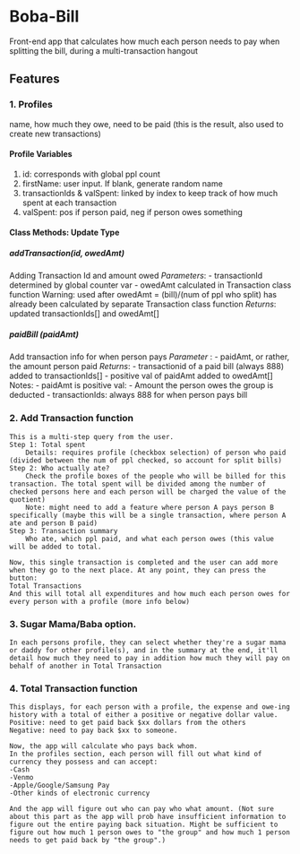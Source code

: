 # Boba-Bill
Front-end app that calculates how much each person needs to pay when splitting the bill, during a multi-transaction hangout

## Features
### 1. Profiles
name, how much they owe, need to be paid (this is the result, also used to create new transactions)

#### Profile Variables
1. id: corresponds with global ppl count
2. firstName: user input. If blank, generate random name
3. transactionIds & valSpent: linked by index to keep track of how much spent at each transaction
4. valSpent: pos if person paid, neg if person owes something

#### Class Methods: Update Type

##### addTransaction(id, owedAmt)
Adding Transaction Id and amount owed
*Parameters*: 
    - transactionId determined by global counter var
	- owedAmt calculated in Transaction class function
Warning: used after owedAmt = (bill)/(num of ppl who split) has already been calculated by separate Transaction class function
*Returns*: updated transactionIds[] and owedAmt[]

##### paidBill (paidAmt)
Add transaction info for when person pays
*Parameter* : 
    - paidAmt, or rather, the amount person paid
*Returns*: 
    - transactionid of a paid bill (always 888) added to transactionIds[] 
    - positive val of paidAmt added to owedAmt[]
Notes: 
    - paidAmt is positive val: 
    - Amount the person owes the group is deducted
    - transactionIds: always 888 for when person pays bill

### 2. Add Transaction function 
    This is a multi-step query from the user.
    Step 1: Total spent
        Details: requires profile (checkbox selection) of person who paid (divided between the num of ppl checked, so account for split bills)
    Step 2: Who actually ate?
        Check the profile boxes of the people who will be billed for this transaction. The total spent will be divided among the number of checked persons here and each person will be charged the value of the quotient) 
        Note: might need to add a feature where person A pays person B specifically (maybe this will be a single transaction, where person A ate and person B paid)
    Step 3: Transaction summary
        Who ate, which ppl paid, and what each person owes (this value will be added to total.
    
    Now, this single transaction is completed and the user can add more when they go to the next place. At any point, they can press the button:
    Total Transactions
    And this will total all expenditures and how much each person owes for every person with a profile (more info below)
      
### 3. Sugar Mama/Baba option.
    In each persons profile, they can select whether they're a sugar mama or daddy for other profile(s), and in the summary at the end, it'll detail how much they need to pay in addition how much they will pay on behalf of another in Total Transaction
    
### 4. Total Transaction function 
    This displays, for each person with a profile, the expense and owe-ing history with a total of either a positive or negative dollar value. 
    Positive: need to get paid back $xx dollars from the others 
    Negative: need to pay back $xx to someone. 
    
    Now, the app will calculate who pays back whom.
    In the profiles section, each person will fill out what kind of currency they possess and can accept:
    -Cash
    -Venmo
    -Apple/Google/Samsung Pay
    -Other kinds of electronic currency

    And the app will figure out who can pay who what amount. (Not sure about this part as the app will prob have insufficient information to figure out the entire paying back situation. Might be sufficient to figure out how much 1 person owes to "the group" and how much 1 person needs to get paid back by "the group".) 
